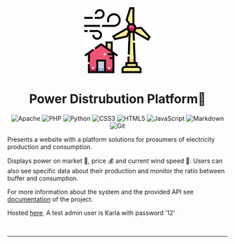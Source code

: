 <div align="center">
  <img src="src/ui/images/wind-turbine.png" width="30%">

# **Power Distrubution Platform**:battery:

![Apache](https://img.shields.io/badge/apache-%23D42029.svg?style=for-the-badge&logo=apache&logoColor=white)
![PHP](https://img.shields.io/badge/php-%23777BB4.svg?style=for-the-badge&logo=php&logoColor=white)
![Python](https://img.shields.io/badge/python-3670A0?style=for-the-badge&logo=python&logoColor=ffdd54)
![CSS3](https://img.shields.io/badge/css3-%231572B6.svg?style=for-the-badge&logo=css3&logoColor=white)
![HTML5](https://img.shields.io/badge/html5-%23E34F26.svg?style=for-the-badge&logo=html5&logoColor=white)
![JavaScript](https://img.shields.io/badge/javascript-%23323330.svg?style=for-the-badge&logo=javascript&logoColor=%23F7DF1E)
![Markdown](https://img.shields.io/badge/markdown-%23000000.svg?style=for-the-badge&logo=markdown&logoColor=white)
![Git](https://img.shields.io/badge/git-%23F05033.svg?style=for-the-badge&logo=git&logoColor=white)

</div>

Presents a website with a platform solutions for prosumers of electricity production and consumption. 

Displays power on market :electric_plug:, price :moneybag: and current wind speed :dash:. Users can also see specific data about their production and monitor the ratio between buffer and consumption. 

For more information about the system and the provided API see [documentation](https://junkz.github.io/M7011E-DynamicPage/) of the project.

Hosted [here](http://130.240.200.60/). A test admin user is Karla with password '12'

<br>
<hr>
